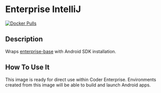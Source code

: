 # Enterprise IntelliJ

[![Docker Pulls](https://img.shields.io/docker/pulls/codercom/enterprise-android?label=codercom%2Fenterprise-android)](https://hub.docker.com/r/codercom/enterprise-android)

## Description

Wraps [enterprise-base](../base/README.md) with Android SDK installation.

## How To Use It

This image is ready for direct use within Coder Enterprise. Environments
created from this image will be able to build and launch Android apps.
